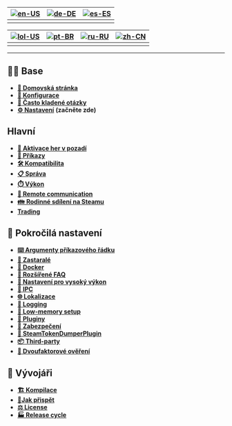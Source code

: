 | [![en-US](https://raw.githubusercontent.com/hjnilsson/country-flags/master/png100px/us.png)](https://github.com/JustArchiNET/ArchiSteamFarm/wiki/Home) | [![de-DE](https://raw.githubusercontent.com/hjnilsson/country-flags/master/png100px/de.png)](https://github.com/JustArchiNET/ArchiSteamFarm/wiki/Home-de-DE) | [![es-ES](https://raw.githubusercontent.com/hjnilsson/country-flags/master/png100px/es.png)](https://github.com/JustArchiNET/ArchiSteamFarm/wiki/Home-es-ES) |
| ------------------------------------------------------------------------------------------------------------------------------------------------------ | ------------------------------------------------------------------------------------------------------------------------------------------------------------ | ------------------------------------------------------------------------------------------------------------------------------------------------------------ |
|                                                                                                                                                        |                                                                                                                                                              |                                                                                                                                                              |

| [![lol-US](https://raw.githubusercontent.com/JustArchiNET/ArchiSteamFarm/main/resources/lol-US.png)](https://github.com/JustArchiNET/ArchiSteamFarm/wiki/Home-lol-US) | [![pt-BR](https://raw.githubusercontent.com/hjnilsson/country-flags/master/png100px/br.png)](https://github.com/JustArchiNET/ArchiSteamFarm/wiki/Home-pt-BR) | [![ru-RU](https://raw.githubusercontent.com/hjnilsson/country-flags/master/png100px/ru.png)](https://github.com/JustArchiNET/ArchiSteamFarm/wiki/Home-ru-RU) | [![zh-CN](https://raw.githubusercontent.com/hjnilsson/country-flags/master/png100px/cn.png)](https://github.com/JustArchiNET/ArchiSteamFarm/wiki/Home-zh-CN) |
| --------------------------------------------------------------------------------------------------------------------------------------------------------------------- | ------------------------------------------------------------------------------------------------------------------------------------------------------------ | ------------------------------------------------------------------------------------------------------------------------------------------------------------ | ------------------------------------------------------------------------------------------------------------------------------------------------------------ |
|                                                                                                                                                                       |                                                                                                                                                              |                                                                                                                                                              |                                                                                                                                                              |

***

## 👨‍🏫 Base

* **[🏡 Domovská stránka](https://github.com/JustArchiNET/ArchiSteamFarm/wiki/Home)**
* **[🔧 Konfigurace](https://github.com/JustArchiNET/ArchiSteamFarm/wiki/Configuration)**
* **[💬 Často kladené otázky](https://github.com/JustArchiNET/ArchiSteamFarm/wiki/FAQ)**
* **[⚙️ Nastavení](https://github.com/JustArchiNET/ArchiSteamFarm/wiki/Setting-up)** **(začněte zde)**


## Hlavní

* **[👥 Aktivace her v pozadí](https://github.com/JustArchiNET/ArchiSteamFarm/wiki/Background-games-redeemer)**
* **[📢 Příkazy](https://github.com/JustArchiNET/ArchiSteamFarm/wiki/Commands)**
* **[🛠️ Kompatibilita](https://github.com/JustArchiNET/ArchiSteamFarm/wiki/Compatibility)**
* **[📋 Správa](https://github.com/JustArchiNET/ArchiSteamFarm/wiki/Management)**
* **[⏱️ Výkon](https://github.com/JustArchiNET/ArchiSteamFarm/wiki/Performance)**
* **[📡 Remote communication](https://github.com/JustArchiNET/ArchiSteamFarm/wiki/Remote-communication)**
* **[👪 Rodinné sdílení na Steamu](https://github.com/JustArchiNET/ArchiSteamFarm/wiki/Steam-Family-Sharing)**
* **[Trading](https://github.com/JustArchiNET/ArchiSteamFarm/wiki/Trading)**


## 🧙 Pokročilá nastavení

* **[⌨️ Argumenty příkazového řádku](https://github.com/JustArchiNET/ArchiSteamFarm/wiki/Command-line-arguments)**
* **[🚧 Zastaralé](https://github.com/JustArchiNET/ArchiSteamFarm/wiki/Deprecation)**
* **[🐳 Docker](https://github.com/JustArchiNET/ArchiSteamFarm/wiki/Docker)**
* **[🤔 Rozšířené FAQ](https://github.com/JustArchiNET/ArchiSteamFarm/wiki/Extended-FAQ)**
* **[🚀 Nastavení pro vysoký výkon](https://github.com/JustArchiNET/ArchiSteamFarm/wiki/High-performance-setup)**
* **[🔗 IPC](https://github.com/JustArchiNET/ArchiSteamFarm/wiki/IPC)**
* **[🌐 Lokalizace](https://github.com/JustArchiNET/ArchiSteamFarm/wiki/Localization)**
* **[📝 Logging](https://github.com/JustArchiNET/ArchiSteamFarm/wiki/Logging)**
* **[💾 Low-memory setup](https://github.com/JustArchiNET/ArchiSteamFarm/wiki/Low-memory-setup)**
* **[🔌 Pluginy](https://github.com/JustArchiNET/ArchiSteamFarm/wiki/Plugins)**
* **[🔐 Zabezpečení](https://github.com/JustArchiNET/ArchiSteamFarm/wiki/Security)**
* **[🧩 SteamTokenDumperPlugin](https://github.com/JustArchiNET/ArchiSteamFarm/wiki/SteamTokenDumperPlugin)**
* **[📦 Third-party](https://github.com/JustArchiNET/ArchiSteamFarm/wiki/Third-party)**
* **[📵 Dvoufaktorové ověření](https://github.com/JustArchiNET/ArchiSteamFarm/wiki/Two-factor-authentication)**


## 👷 Vývojáři

* **[🏗️ Kompilace](https://github.com/JustArchiNET/ArchiSteamFarm/wiki/Compilation)**
* **[🤝Jak přispět](https://github.com/JustArchiNET/ArchiSteamFarm/blob/main/.github/CONTRIBUTING.md)**
* **[⚖️ License](https://github.com/JustArchiNET/ArchiSteamFarm/wiki/License)**
* **[🏭 Release cycle](https://github.com/JustArchiNET/ArchiSteamFarm/wiki/Release-cycle)**